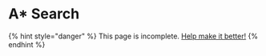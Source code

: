 # A\* Search

{% hint style="danger" %}
This page is incomplete. [Help make it better!](https://github.com/64bitpandas/cs61b-notes/pulls)
{% endhint %}

